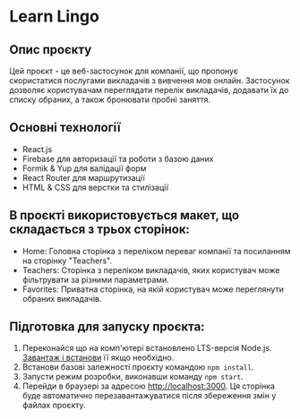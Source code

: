 # Learn Lingo

## Опис проєкту

Цей проєкт - це веб-застосунок для компанії, що пропонує скористатися послугами
викладачів з вивчення мов онлайн. Застосунок дозволяє користувачам переглядати
перелік викладачів, додавати їх до списку обраних, а також бронювати пробні
заняття.

## Основні технології

- React.js
- Firebase для авторизації та роботи з базою даних
- Formik & Yup для валідації форм
- React Router для маршрутизації
- HTML & CSS для верстки та стилізації

## В проєкті використовується макет, що складається з трьох сторінок:

- Home: Головна сторінка з переліком переваг компанії та посиланням на сторінку
  "Teachers".
- Teachers: Сторінка з переліком викладачів, яких користувач може фільтрувати за
  різними параметрами.
- Favorites: Приватна сторінка, на якій користувач може переглянути обраних
  викладачів.

## Підготовка для запуску проєкта:

1. Переконайся що на комп'ютері встановлено LTS-версія Node.js.
   [Завантаж і встанови](https://nodejs.org/en/) її якщо необхідно.
2. Встанови базові залежності проєкту командою `npm install`.
3. Запусти режим розробки, виконавши команду `npm start`.
4. Перейди в браузері за адресою [http://localhost:3000](http://localhost:3000).
   Ця сторінка буде автоматично перезавантажуватися після збереження змін у
   файлах проєкту.
